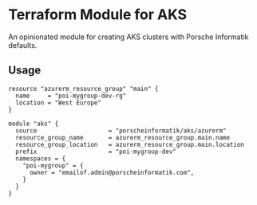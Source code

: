 # Terraform Module for AKS

An opinionated module for creating AKS clusters with Porsche Informatik defaults.

## Usage

```hcl
resource "azurerm_resource_group" "main" {
  name     = "poi-mygroup-dev-rg"
  location = "West Europe"
}

module "aks" {
  source                    = "porscheinformatik/aks/azurerm"
  resource_group_name       = azurerm_resource_group.main.name
  resource_group_location   = azurerm_resource_group.main.location
  prefix                    = "poi-mygroup-dev"
  namespaces = {
    "poi-mygroup" = {
      owner = "emailof.admin@porscheinformatik.com",
    }
  }
}
```
